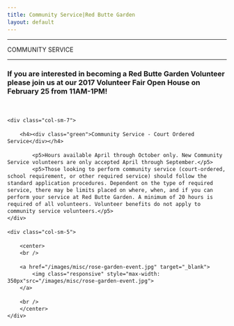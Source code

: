 ```yaml
---
title: Community Service|Red Butte Garden
layout: default
---
```


<div class="eventdivide">
	<hr>
		<div class="grid-header">COMMUNITY SERVICE</div>		
	<hr>
</div>

<h3><div class="text-center green">If you are interested in becoming a Red Butte Garden Volunteer please join us at our 2017 Volunteer Fair Open House on February 25 from 11AM-1PM!</div></h3>

<br />

<div class="row-fluid">

	<div class="col-sm-7">
		
		<h4><div class="green">Community Service - Court Ordered Service</div></h4>
		
			<p5>Hours available April through October only. New Community Service volunteers are only accepted April through September.</p5>
			<p5>Those looking to perform community service (court-ordered, school requirement, or other required service) should follow the standard application procedures. Dependent on the type of required service, there may be limits placed on where, when, and if you can perform your service at Red Butte Garden. A minimum of 20 hours is required of all volunteers. Volunteer benefits do not apply to community service volunteers.</p5>
	</div>
		
	<div class="col-sm-5">
	
		<center>
		<br />
		
		<a href="/images/misc/rose-garden-event.jpg" target="_blank">	
			<img class="responsive" style="max-width: 350px"src="/images/misc/rose-garden-event.jpg">
		</a>
		
		<br />
		</center>				        
	</div>	
</div>
